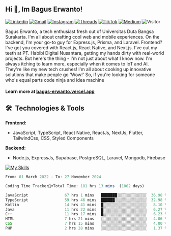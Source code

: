 ## Hi 👋, Im Bagus Erwanto!

[![Linkedin](https://img.shields.io/badge/-baguserwanto-blue?style=flat&logo=Linkedin&logoColor=white)](https://www.linkedin.com/in/baguserwanto/)
[![Gmail](https://img.shields.io/badge/-bagus251001@gmail.com-c14438?style=flat&logo=Gmail&logoColor=white)](mailto:bagus251001@gmail.com)
[![Instagram](https://img.shields.io/badge/-bagus_64byte-e4405f?style=flat&logo=Instagram&logoColor=white)](https://www.instagram.com/bagus_64byte/)
[![Threads](https://img.shields.io/badge/-bagus_64byte-000000?style=flat&logo=threads&logoColor=white)](https://www.threads.net/@bagus_64byte)
[![TikTok](https://img.shields.io/badge/-erwantax-black?style=flat&logo=TikTok&logoColor=white)](https://www.tiktok.com/@erwantax)
[![Medium](https://img.shields.io/badge/-@bagus251001-black?style=flat&logo=Medium&logoColor=white)](https://medium.com/@bagus251001)
![Visitor](https://komarev.com/ghpvc/?username=volumeee&label=Visitor&color=2bbc8a)

Bagus Erwanto, a tech enthusiast fresh out of Universitas Duta Bangsa Surakarta. I'm all about crafting cool web and mobile experiences. On the backend, I'm your go-to guy for Express.js, Prisma, and Laravel. Frontend? I've got you covered with React.js, React Native, and Next.js. I've cut my teeth at PT. Habibi Digital Nusantara, getting my hands dirty with real-world projects. But here's the thing - I'm not just about what I know now. I'm always itching to learn more, especially when it comes to IoT and AI. They're like my new tech crushes! I'm all about cooking up innovative solutions that make people go 'Wow!' So, if you're looking for someone who's equal parts code ninja and idea machine

#### Learn more at [bagus-erwanto.vercel.app](https://bagus-erwanto.vercel.app/about)


## 🛠 &nbsp;Technologies & Tools

**Frontend:**
- JavaScript, TypeScript, React Native, ReactJs, NextJs, Flutter, TailwindCss, CSS, Styled Components

**Backend:**
- Node.js, ExpressJs, Supabase, PostgreSQL, Laravel, Mongodb, Firebase

[![My Skills](https://skillicons.dev/icons?i=javascript,react,typescript,nextjs,java,kotlin,python,html,css,tailwind,nodejs,express,mysql,mongodb,prisma,figma,supabase,postgresql,laravel,firebase,vite,webpack,vercel,git,github,githubactions,androidstudio,arduino,postman,tensorflow&theme=light)](https://skillicons.dev)

<!-- language_times_start -->
```typescript
From: 01 March 2022 - To: 27 November 2024

Coding Time Tracker🙆‍♂️Total Time: 181 hrs 13 mins  (1002 days)

JavaScript                67 hrs 1 mins   ███████░░░░░░░░░░░░░  36.98 %
TypeScript                59 hrs 46 mins  ██████░░░░░░░░░░░░░░  32.98 %
Kotlin                    14 hrs 41 mins  █░░░░░░░░░░░░░░░░░░░   8.10 %
Java                      11 hrs 22 mins  █░░░░░░░░░░░░░░░░░░░   6.27 %
C++                       11 hrs 17 mins  █░░░░░░░░░░░░░░░░░░░   6.23 %
HTML                      7 hrs 21 mins   ░░░░░░░░░░░░░░░░░░░░   4.06 %
CSS                       7 hrs 15 mins   ░░░░░░░░░░░░░░░░░░░░   4.00 %
PHP                       2 hrs 28 mins   ░░░░░░░░░░░░░░░░░░░░   1.37 %
```
<!-- language_times_end -->
